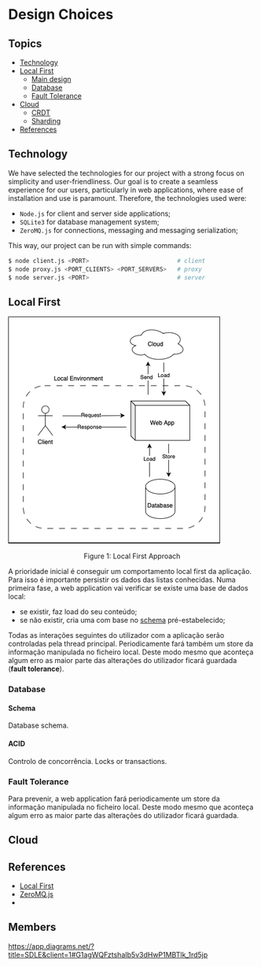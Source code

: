 # Design Choices

## Topics

- [Technology](#technology)
- [Local First](#local-first)
    - [Main design]()
    - [Database]()
    - [Fault Tolerance]()
- [Cloud]()
    - [CRDT]()
    - [Sharding]()
- [References]()

## Technology

We have selected the technologies for our project with a strong focus on simplicity and user-friendliness. Our goal is to create a seamless experience for our users, particularly in web applications, where ease of installation and use is paramount. Therefore, the technologies used were: 

- `Node.js` for client and server side applications;
- `SQLite3` for database management system;
- `ZeroMQ.js` for connections, messaging and messaging serialization;

This way, our project can be run with simple commands:

```bash
$ node client.js <PORT>                         # client
$ node proxy.js <PORT_CLIENTS> <PORT_SERVERS>   # proxy
$ node server.js <PORT>                         # server
```

## Local First

![](../imgs/Local.png)
<p align=center>Figure 1: Local First Approach</p>

A prioridade inicial é conseguir um comportamento local first da aplicação. Para isso é importante persistir os dados das listas conhecidas. Numa primeira fase, a web application vai verificar se existe uma base de dados local:

- se existir, faz load do seu conteúdo;
- se não existir, cria uma com base no [schema](#schema) pré-estabelecido;

Todas as interações seguintes do utilizador com a aplicação serão controladas pela thread principal. Periodicamente fará também um store da informação manipulada no ficheiro local. Deste modo mesmo que aconteça algum erro as maior parte das alterações do utilizador ficará guardada (**fault tolerance**).

### Database

#### Schema

Database schema.

#### ACID 

Controlo de concorrência. Locks or transactions.

### Fault Tolerance

Para prevenir, a web application fará periodicamente um store da informação manipulada no ficheiro local. Deste modo mesmo que aconteça algum erro as maior parte das alterações do utilizador ficará guardada.

## Cloud

## References

- [Local First](https://www.inkandswitch.com/local-first/)
- [ZeroMQ.js](https://github.com/zeromq/zeromq.js#examples)
- []()

## Members




https://app.diagrams.net/?title=SDLE&client=1#G1agWQFztshaIb5v3dHwP1MBTlk_1rd5jp